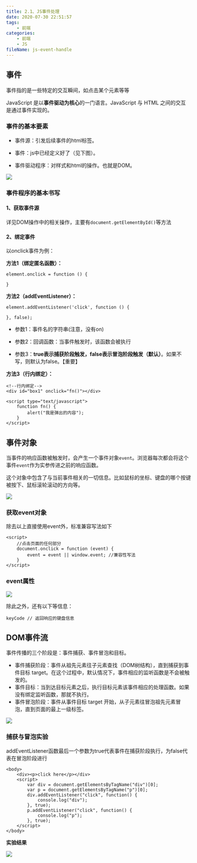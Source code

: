 ```yaml
---
title: 2.1、JS事件处理
date: 2020-07-30 22:51:57
tags:
	- 前端
categories:
	- 前端
	- JS
fileName: js-event-handle
---
```


## 事件

事件指的是一些特定的交互瞬间，如点击某个元素等等

JavaScript 是以**事件驱动为核心**的一门语言。JavaScript 与 HTML 之间的交互是通过事件实现的。

### 事件的基本要素

- 事件源：引发后续事件的html标签。

- 事件：js中已经定义好了（见下图）。

- 事件驱动程序：对样式和html的操作。也就是DOM。

![](http://cdn.ziyedy.top/image/JS%E4%BA%8B%E4%BB%B6%E5%A4%84%E7%90%86/js%E4%BA%8B%E4%BB%B6.png)

### 事件程序的基本书写

#### 1、获取事件源

详见DOM操作中的相关操作，主要有`document.getElementById()`等方法

#### 2、绑定事件

以onclick事件为例：

**方法1（绑定匿名函数）：**

```
element.onclick = function () {

}
```

**方法2（addEventListener）：**

```
element.addEventListener('click', function () {

}, false);
```

- 参数1：事件名的字符串(注意，没有on)

- 参数2：回调函数：当事件触发时，该函数会被执行

- 参数3：**true表示捕获阶段触发，false表示冒泡阶段触发（默认）**。如果不写，则默认为false。【重要】

**方法3（行内绑定）：**

```
<!--行内绑定-->
<div id="box1" onclick="fn()"></div>

<script type="text/javascript">
    function fn() {
        alert("我是弹出的内容");
    }
</script>
```





## 事件对象

当事件的响应函数被触发时，会产生一个事件对象`event`。浏览器每次都会将这个事件`event`作为实参传进之前的响应函数。

这个对象中包含了与当前事件相关的一切信息。比如鼠标的坐标、键盘的哪个按键被按下、鼠标滚轮滚动的方向等。

![](http://cdn.ziyedy.top/image/JS%E4%BA%8B%E4%BB%B6%E5%A4%84%E7%90%86/event%E4%BF%A1%E6%81%AF.png)

### 获取event对象

除去以上直接使用event外，标准兼容写法如下

```
<script>
    //点击页面的任何部分
    document.onclick = function (event) {
        event = event || window.event; //兼容性写法
    }
</script>
```



### event属性

![](http://cdn.ziyedy.top/image/JS%E4%BA%8B%E4%BB%B6%E5%A4%84%E7%90%86/event%E5%B1%9E%E6%80%A7.png)

除此之外，还有以下等信息：

```
keyCode	// 返回响应的键盘信息
```





## DOM事件流

事件传播的三个阶段是：事件捕获、事件冒泡和目标。

- 事件捕获阶段：事件从祖先元素往子元素查找（DOM树结构），直到捕获到事件目标 target。在这个过程中，默认情况下，事件相应的监听函数是不会被触发的。
- 事件目标：当到达目标元素之后，执行目标元素该事件相应的处理函数。如果没有绑定监听函数，那就不执行。
- 事件冒泡阶段：事件从事件目标 target 开始，从子元素往冒泡祖先元素冒泡，直到页面的最上一级标签。

![](http://cdn.ziyedy.top/image/JS%E4%BA%8B%E4%BB%B6%E5%A4%84%E7%90%86/%E6%8D%95%E8%8E%B7%E4%B8%8E%E5%86%92%E6%B3%A1.png)



### 捕获与冒泡实验

addEventListener函数最后一个参数为true代表事件在捕获阶段执行，为false代表在冒泡阶段进行

```
<body>
    <div><p>click here</p></div>
    <script>
        var div = document.getElementsByTagName("div")[0];
        var p = document.getElementsByTagName("p")[0];
        div.addEventListener("click", function() {
            console.log("div");
        }, true);
        p.addEventListener("click", function() {
            console.log("p");
        }, true);
    </script>
</body>
```

**实验结果**

![](http://cdn.ziyedy.top/image/JS%E4%BA%8B%E4%BB%B6%E5%A4%84%E7%90%86/%E5%86%92%E6%B3%A1%E5%AE%9E%E9%AA%8C%E7%BB%93%E6%9E%9C.png)